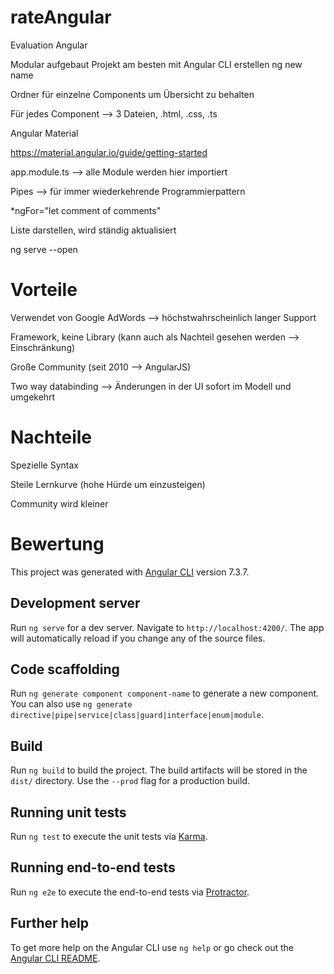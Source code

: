 # rateAngular

Evaluation Angular

Modular aufgebaut
Projekt am besten mit Angular CLI erstellen
ng new name 

Ordner für einzelne Components um Übersicht zu behalten

 
Für jedes Component --> 3 Dateien, .html, .css, .ts

Angular Material

https://material.angular.io/guide/getting-started

app.module.ts --> alle Module werden hier importiert

Pipes --> für immer wiederkehrende Programmierpattern

*ngFor="let comment of comments"

Liste darstellen, wird ständig aktualisiert

ng serve --open

# Vorteile

Verwendet von Google AdWords --> höchstwahrscheinlich langer Support

Framework, keine Library (kann auch als Nachteil gesehen werden --> Einschränkung)

Große Community (seit 2010 --> AngularJS)

Two way databinding --> Änderungen in der UI sofort im Modell und umgekehrt

# Nachteile

Spezielle Syntax

Steile Lernkurve (hohe Hürde um einzusteigen)

Community wird kleiner


# Bewertung

This project was generated with [Angular CLI](https://github.com/angular/angular-cli) version 7.3.7.

## Development server

Run `ng serve` for a dev server. Navigate to `http://localhost:4200/`. The app will automatically reload if you change any of the source files.

## Code scaffolding

Run `ng generate component component-name` to generate a new component. You can also use `ng generate directive|pipe|service|class|guard|interface|enum|module`.

## Build

Run `ng build` to build the project. The build artifacts will be stored in the `dist/` directory. Use the `--prod` flag for a production build.

## Running unit tests

Run `ng test` to execute the unit tests via [Karma](https://karma-runner.github.io).

## Running end-to-end tests

Run `ng e2e` to execute the end-to-end tests via [Protractor](http://www.protractortest.org/).

## Further help

To get more help on the Angular CLI use `ng help` or go check out the [Angular CLI README](https://github.com/angular/angular-cli/blob/master/README.md).
